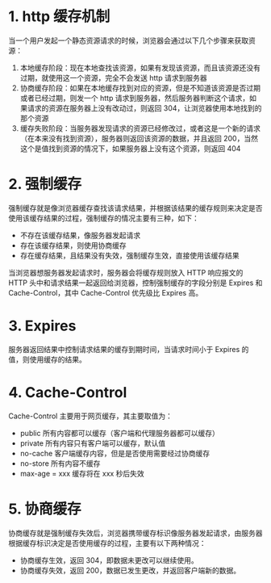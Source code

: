 # 1. http 缓存机制  

当一个用户发起一个静态资源请求的时候，浏览器会通过以下几个步骤来获取资源：  
1. 本地缓存阶段：现在本地查找该资源，如果有发现该资源，而且该资源还没有过期，就使用这一个资源，完全不会发送 http 请求到服务器
2. 协商缓存阶段：如果在本地缓存找到对应的资源，但是不知道该资源是否过期或者已经过期，则发一个 http 请求到服务器，然后服务器判断这个请求，如果请求的资源在服务器上没有改动过，则返回 304，让浏览器使用本地找到的那个资源
3. 缓存失败阶段：当服务器发现请求的资源已经修改过，或者这是一个新的请求（在本来没有找到资源），服务器则返回该资源的数据，并且返回 200，当然这个是值找到资源的情况下，如果服务器上没有这个资源，则返回 404  

# 2. 强制缓存  

强制缓存就是像浏览器缓存查找该请求结果，并根据该结果的缓存规则来决定是否使用该缓存结果的过程，强制缓存的情况主要有三种，如下：  
* 不存在该缓存结果，像服务器发起请求
* 存在该缓存结果，则使用协商缓存
* 存在缓存结果，且结果没有失效，强制缓存生效，直接使用该缓存结果  

当浏览器想服务器发起请求时，服务器会将缓存规则放入 HTTP 响应报文的 HTTP 头中和请求结果一起返回给浏览器，控制强制缓存的字段分别是 Expires 和 Cache-Control，其中 Cache-Control 优先级比 Expires 高。  

# 3. Expires  

服务器返回结果中控制请求结果的缓存到期时间，当请求时间小于 Expires 的值，则使用缓存的结果。  

# 4. Cache-Control  

Cache-Control 主要用于网页缓存，其主要取值为：  
* public 所有内容都可以缓存（客户端和代理服务器都可以缓存）
* private 所有内容只有客户端可以缓存，默认值
* no-cache 客户端缓存内容，但是是否使用需要经过协商缓存
* no-store 所有内容不缓存
* max-age = xxx 缓存将在 xxx 秒后失效  

# 5. 协商缓存  

协商缓存就是强制缓存失效后，浏览器携带缓存标识像服务器发起请求，由服务器根据缓存标识决定是否使用缓存的过程，主要有以下两种情况：  
* 协商缓存生效，返回 304，即数据未更改可以继续使用。  
* 协商缓存失效，返回 200，数据已发生更改，并返回客户端新的数据。

